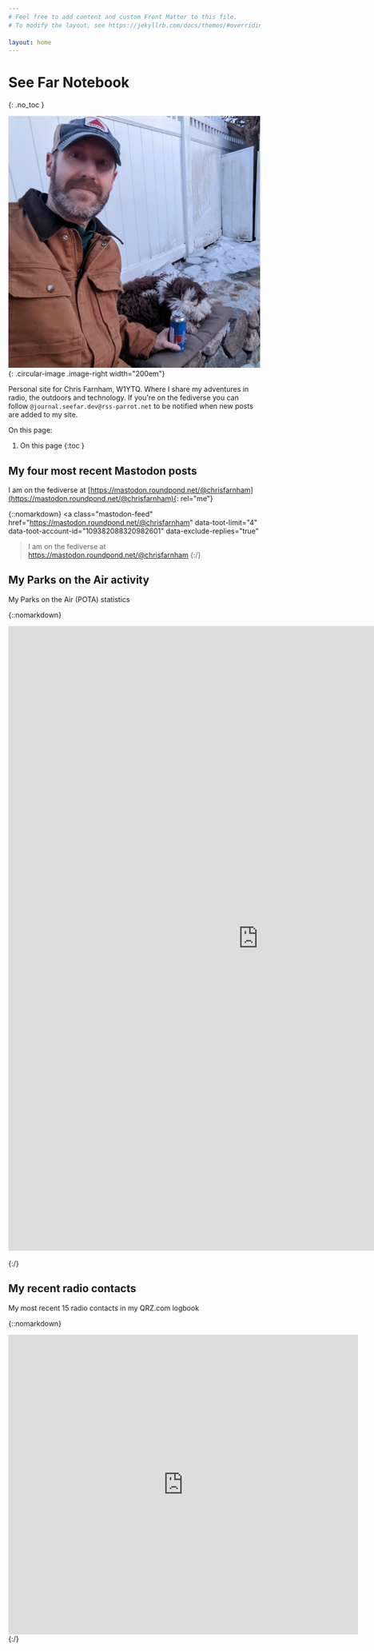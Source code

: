 ```yaml
---
# Feel free to add content and custom Front Matter to this file.
# To modify the layout, see https://jekyllrb.com/docs/themes/#overriding-theme-defaults

layout: home
---
```



# See Far Notebook
{: .no_toc }


![Blog author outside in the winter near a firepit with his dog Daisy](chris_daisy.jpg "Enjoying the fire pit with Daisy"){: .circular-image .image-right width="200em"}

Personal site for Chris Farnham, W1YTQ. Where I share my adventures in radio, the outdoors
and technology. If you're on the fediverse you can follow `@journal.seefar.dev@rss-parrot.net` to
be notified when new posts are added to my site.

On this page:

1. On this page
{:toc }


## My four most recent Mastodon posts

I am on the fediverse at [https://mastodon.roundpond.net/@chrisfarnham](https://mastodon.roundpond.net/@chrisfarnham){: rel="me"}


{::nomarkdown}
<a class="mastodon-feed"
   href="https://mastodon.roundpond.net/@chrisfarnham"
   data-toot-limit="4"
   data-toot-account-id="109382088320982601"
   data-exclude-replies="true"
   >I am on the fediverse at https://mastodon.roundpond.net/@chrisfarnham</a>
{:/}

## My Parks on the Air activity

My Parks on the Air (POTA) statistics

{::nomarkdown}
<p><iframe src="https://wd4dan.net/pota/?W1YTQ" height="1250" width="1000" frameborder="0" scrolling="no"></iframe></p>
{:/}

## My recent radio contacts

My most recent 15 radio contacts in my QRZ.com logbook

{::nomarkdown}
<iframe align="top" frameborder="0" height="600" scrolling="yes" src="https://logbook.qrz.com/lbstat/W1YTQ/" width="700"></iframe>
{:/}

